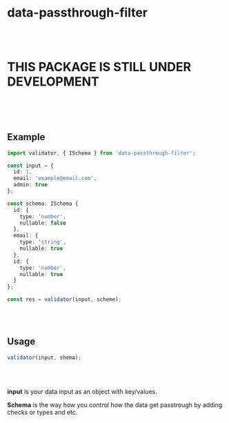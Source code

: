 # data-passthrough-filter

<br>
<br>

# THIS PACKAGE IS STILL UNDER DEVELOPMENT

<br>
<br>
<br>

## Example

```typescript
import validator, { ISchema } from 'data-passthrough-filter';

const input = {
  id: 1,
  email: 'example@email.com',
  admin: true
};

const schema: ISchema {
  id: {
    type: 'number',
    nullable: false
  },
  email: {
    type: 'string',
    nullable: true
  },
  id: {
    type: 'number',
    nullable: true
  }
};

const res = validator(input, scheme);
```
<br>
<br>

## Usage

```typescript
validator(input, shema);
```
<br>
<br>

**input** is your data input as an object with key/values.
<br>

**Schema** is the way how you control how the data get passtrough by adding checks or types and etc.


